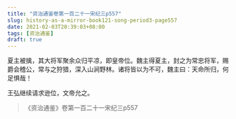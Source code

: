 ```yaml
---
title: "资治通鉴卷第一百二十一宋纪三p557"
slug: history-as-a-mirror-book121-song-period3-page557
date: 2021-02-03T20:39:03+08:00
tags: [资治通鉴]
draft: true
---
```


夏主被擒，其大将军聚余众归平凉，即皇帝位。魏主得夏主，封之为常忠将军，赐爵会稽公，常与之狩猎，深入山涧野林。诸将皆以为不可，魏主曰：天命所归，何足惧哉！

王弘继续请求逊位，文帝允之。

> 《资治通鉴》卷第一百二十一宋纪三p557
